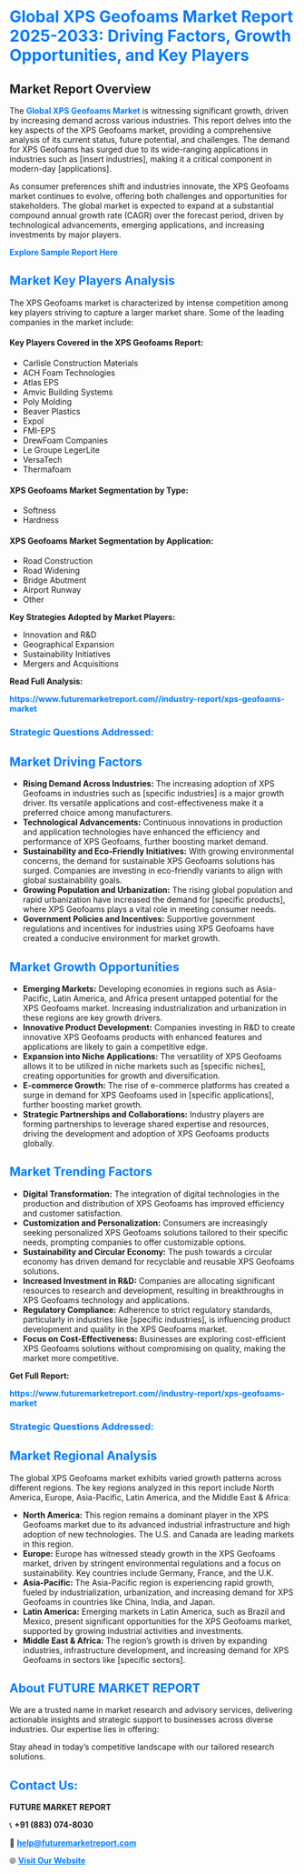 <h1 style="color: #007BFF;">Global XPS Geofoams Market Report 2025-2033: Driving Factors, Growth Opportunities, and Key Players</h1>

<section id="overview">
<h2>Market Report Overview</h2>
<p>The <a href="https://www.futuremarketreport.com//industry-report/xps-geofoams-market" style="color: #007BFF; text-decoration: none;"><strong>Global XPS Geofoams Market</strong></a> is witnessing significant growth, driven by increasing demand across various industries. This report delves into the key aspects of the XPS Geofoams market, providing a comprehensive analysis of its current status, future potential, and challenges. The demand for XPS Geofoams has surged due to its wide-ranging applications in industries such as [insert industries], making it a critical component in modern-day [applications].</p>
<p>As consumer preferences shift and industries innovate, the XPS Geofoams market continues to evolve, offering both challenges and opportunities for stakeholders. The global market is expected to expand at a substantial compound annual growth rate (CAGR) over the forecast period, driven by technological advancements, emerging applications, and increasing investments by major players.</p>
</section>

<section id="overview">
<p><a href="https://www.futuremarketreport.com//request-sample/reportId=88923" style="color: #007BFF; text-decoration: none;"><strong>Explore Sample Report Here</strong></a></p>
</section>

<section id="key-players">
<h2 style="color: #007BFF;">Market Key Players Analysis</h2>
<p>The XPS Geofoams market is characterized by intense competition among key players striving to capture a larger market share. Some of the leading companies in the market include:</p>
<h4>Key Players Covered in the XPS Geofoams Report:</h4>
<ul><li>Carlisle Construction Materials</li><li>ACH Foam Technologies</li><li>Atlas EPS</li><li>Amvic Building Systems</li><li>Poly Molding</li><li>Beaver Plastics</li><li>Expol</li><li>FMI-EPS</li><li>DrewFoam Companies</li><li>Le Groupe LegerLite</li><li>VersaTech</li><li>Thermafoam</li></ul>
<h4>XPS Geofoams Market Segmentation by Type:</h4>
<ul><li>Softness</li><li>Hardness</li></ul>

<h4>XPS Geofoams Market Segmentation by Application:</h4>
<ul><li>Road Construction</li><li>Road Widening</li><li>Bridge Abutment</li><li>Airport Runway</li><li>Other</li></ul>
<p><strong>Key Strategies Adopted by Market Players:</strong></p>
<ul>
<li>Innovation and R&D</li>
<li>Geographical Expansion</li>
<li>Sustainability Initiatives</li>
<li>Mergers and Acquisitions</li>
</ul>
</section>

<section>
<p><strong>Read Full Analysis: </strong></p><a href="https://www.futuremarketreport.com//industry-report/xps-geofoams-market" style="color: #007BFF; text-decoration: none;"><strong>https://www.futuremarketreport.com//industry-report/xps-geofoams-market</strong></a>
<h3 style="color: #007BFF;">Strategic Questions Addressed:</h3>
</section>

<section id="driving-factors">
<h2 style="color: #007BFF;">Market Driving Factors</h2>
<ul>
<li><strong>Rising Demand Across Industries:</strong> The increasing adoption of XPS Geofoams in industries such as [specific industries] is a major growth driver. Its versatile applications and cost-effectiveness make it a preferred choice among manufacturers.</li>
<li><strong>Technological Advancements:</strong> Continuous innovations in production and application technologies have enhanced the efficiency and performance of XPS Geofoams, further boosting market demand.</li>
<li><strong>Sustainability and Eco-Friendly Initiatives:</strong> With growing environmental concerns, the demand for sustainable XPS Geofoams solutions has surged. Companies are investing in eco-friendly variants to align with global sustainability goals.</li>
<li><strong>Growing Population and Urbanization:</strong> The rising global population and rapid urbanization have increased the demand for [specific products], where XPS Geofoams plays a vital role in meeting consumer needs.</li>
<li><strong>Government Policies and Incentives:</strong> Supportive government regulations and incentives for industries using XPS Geofoams have created a conducive environment for market growth.</li>
</ul>
</section>

<section id="growth-opportunities">
<h2 style="color: #007BFF;">Market Growth Opportunities</h2>
<ul>
<li><strong>Emerging Markets:</strong> Developing economies in regions such as Asia-Pacific, Latin America, and Africa present untapped potential for the XPS Geofoams market. Increasing industrialization and urbanization in these regions are key growth drivers.</li>
<li><strong>Innovative Product Development:</strong> Companies investing in R&D to create innovative XPS Geofoams products with enhanced features and applications are likely to gain a competitive edge.</li>
<li><strong>Expansion into Niche Applications:</strong> The versatility of XPS Geofoams allows it to be utilized in niche markets such as [specific niches], creating opportunities for growth and diversification.</li>
<li><strong>E-commerce Growth:</strong> The rise of e-commerce platforms has created a surge in demand for XPS Geofoams used in [specific applications], further boosting market growth.</li>
<li><strong>Strategic Partnerships and Collaborations:</strong> Industry players are forming partnerships to leverage shared expertise and resources, driving the development and adoption of XPS Geofoams products globally.</li>
</ul>
</section>

<section id="trending-factors">
<h2 style="color: #007BFF;">Market Trending Factors</h2>
<ul>
<li><strong>Digital Transformation:</strong> The integration of digital technologies in the production and distribution of XPS Geofoams has improved efficiency and customer satisfaction.</li>
<li><strong>Customization and Personalization:</strong> Consumers are increasingly seeking personalized XPS Geofoams solutions tailored to their specific needs, prompting companies to offer customizable options.</li>
<li><strong>Sustainability and Circular Economy:</strong> The push towards a circular economy has driven demand for recyclable and reusable XPS Geofoams solutions.</li>
<li><strong>Increased Investment in R&D:</strong> Companies are allocating significant resources to research and development, resulting in breakthroughs in XPS Geofoams technology and applications.</li>
<li><strong>Regulatory Compliance:</strong> Adherence to strict regulatory standards, particularly in industries like [specific industries], is influencing product development and quality in the XPS Geofoams market.</li>
<li><strong>Focus on Cost-Effectiveness:</strong> Businesses are exploring cost-efficient XPS Geofoams solutions without compromising on quality, making the market more competitive.</li>
</ul>
</section>

<section>
<p><strong>Get Full Report: </strong></p><a href="https://www.futuremarketreport.com//industry-report/xps-geofoams-market" style="color: #007BFF; text-decoration: none;"><strong>https://www.futuremarketreport.com//industry-report/xps-geofoams-market</strong></a>
<h3 style="color: #007BFF;">Strategic Questions Addressed:</h3>
</section>


<section id="regional-analysis">
<h2 style="color: #007BFF;">Market Regional Analysis</h2>
<p>The global XPS Geofoams market exhibits varied growth patterns across different regions. The key regions analyzed in this report include North America, Europe, Asia-Pacific, Latin America, and the Middle East & Africa:</p>
<ul>
<li><strong>North America:</strong> This region remains a dominant player in the XPS Geofoams market due to its advanced industrial infrastructure and high adoption of new technologies. The U.S. and Canada are leading markets in this region.</li>
<li><strong>Europe:</strong> Europe has witnessed steady growth in the XPS Geofoams market, driven by stringent environmental regulations and a focus on sustainability. Key countries include Germany, France, and the U.K.</li>
<li><strong>Asia-Pacific:</strong> The Asia-Pacific region is experiencing rapid growth, fueled by industrialization, urbanization, and increasing demand for XPS Geofoams in countries like China, India, and Japan.</li>
<li><strong>Latin America:</strong> Emerging markets in Latin America, such as Brazil and Mexico, present significant opportunities for the XPS Geofoams market, supported by growing industrial activities and investments.</li>
<li><strong>Middle East & Africa:</strong> The region’s growth is driven by expanding industries, infrastructure development, and increasing demand for XPS Geofoams in sectors like [specific sectors].</li>
</ul>
</section>

<footer>
<h2 style="color: #007BFF;">About FUTURE MARKET REPORT</h2>
<p>We are a trusted name in market research and advisory services, delivering actionable insights and strategic support to businesses across diverse industries. Our expertise lies in offering:</p>

<p>Stay ahead in today’s competitive landscape with our tailored research solutions.</p>

<h2 style="color: #007BFF;">Contact Us:</h2>
<p><strong>FUTURE MARKET REPORT</strong></p>
<p>📞 <strong>+91 (883) 074-8030</strong></p>
<p>📧 <strong><a href="mailto:help@futuremarketreport.com" style="color: #007BFF;">help@futuremarketreport.com</a></strong></p>
<p>🌐 <strong><a href="https://www.futuremarketreport.com/" style="color: #007BFF;">Visit Our Website</a></strong></p>
</footer>